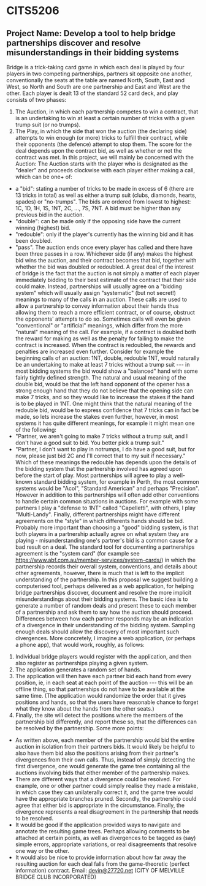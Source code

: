 # CITS5206
## Project Name: Develop a tool to help bridge partnerships discover and resolve misunderstandings in their bidding systems
Bridge is a trick-taking card game in which each deal is played by four players in two competing partnerships, partners sit opposite one another, conventionally the seats at the table are named North, South, East and West, so North and South are one partnership and East and West are the other. Each player is dealt 13 of the standard 52 card deck, and play consists of two phases:

1. The Auction, in which each partnership competes to win a contract, that is an undertaking to win at least a certain number of tricks with a given trump suit (or no trumps).
2. The Play, in which the side that won the auction (the declaring side) attempts to win enough (or more) tricks to fulfill their contract, while their opponents (the defence) attempt to stop them.
The score for the deal depends upon the contract bid, as well as whether or not the contract was met.
In this project, we will mainly be concerned with the Auction: The Auction starts with the player who is designated as the "dealer" and proceeds clockwise with each player either making a call, which can be one+ of:
- a "bid": stating a number of tricks to be made in excess of 6 (there are 13 tricks in total) as well as either a trump suit (clubs, diamonds, hearts, spades) or "no-trumps".
The bids are ordered from lowest to highest: 1C, 1D, 1H, 1S, 1NT, 2C, ..., 7S, 7NT. A bid must be higher than any previous bid in the auction.
- "double": can be made only if the opposing side have the current winning (highest) bid.
- "redouble": only if the player's currently has the winning bid and it has been doubled.
- "pass".
The auction ends once every player has called and there have been three passes in a row. Whichever side (if any) makes the highest bid wins the auction, and their contract becomes that bid, together with whether the bid was doubled or redoubled.
A great deal of the interest of bridge is the fact that the auction is not simply a matter of each player immediately bidding to their best
estimate of the contract that their side could make. Instead, partnerships will usually agree on a "bidding system" which will
usually assign "systematic" (but not secret!) meanings to many of the calls in an auction. These calls are used to allow a partnership to
convey information about their hands thus allowing them to reach a more efficient contract, or of course, obstruct the opponents' attempts to do so.
Sometimes calls will even be given "conventional" or "artificial" meanings, which differ from the more "natural" meaning of the call. For example, if a contract is doubled both the reward for making as well as the penalty for failing to make the contract is increased. When the contract is redoubled, the rewards and penalties are increased even further. Consider for example the beginning calls of an auction:
1NT, double, redouble
1NT, would naturally be an undertaking to make at least 7 tricks without a trump suit --- in most bidding systems the bid would show a "balanced" hand with some fairly tightly defined strength.
The natural and usual meaning of the double bid, would be that the left hand opponent of the opener has a strong enough hand that they do not believe that the opening side can make 7 tricks, and so they would like to increase the stakes if the hand is to be played in 1NT.
One might think that the natural meaning of the redouble bid, would be to express confidence that 7 tricks can in fact be made, so lets increase the stakes even further, however, in most systems it has quite different meanings, for example it might mean one of the following:
- "Partner, we aren't going to make 7 tricks without a trump suit, and I don't have a good suit to bid. You better pick a trump suit."
- "Partner, I don't want to play in notrumps, I do have a good suit, but for now, please just bid 2C and I'll correct that to my suit if necessary."
Which of these meanings the redouble has depends upon the details of the bidding system that the partnership involved has agreed upon
before the start of play.
Most partnerships will agree to play a well-known standard bidding system, for example in Perth, the most common systems would be "Acol",
"Standard American" and perhaps "Precision". However in addition to this partnerships will often add other conventions to handle certain common situations in auctions. For example with some partners I play a "defense to 1NT" called "Capelletti", with others, I play "Multi-Landy". Finally, different partnerships might have different agreements on the "style" in which differents hands should be bid.
Probably more important than choosing a "good" bidding system, is that both players in a partnership actually agree on what system they are playing - misunderstanding one's partner's bid is a common cause for a bad result on a deal.
The standard tool for documenting a partnerships agreement is the "system card" (for example see    https://www.abf.com.au/member-services/system-cards/) in which the partnership records their overall system, conventions, and details about other agreements, however, there is much that is left to the implicit understanding of the partnership.
In this proposal we suggest building a computerised tool, perhaps delivered as a web application, for helping bridge partnerships discover, document and resolve the more implicit misunderstandings about their bidding systems.
The basic idea is to generate a number of random deals and present these to each member of a partnership and ask them to say how the auction should proceed. Differences between how each partner responds may be an indication of a divergence in their understanding of the bidding system. Sampling enough deals should allow the discovery of most important such divergences.
More concretely, I imagine a web application, (or perhaps a phone app), that would work, roughly, as follows:
1. Individual bridge players would register with the application, and then also register as partnerships playing a given system.
2. The application generates a random set of hands.
3. The application will then have each partner bid each hand from every position, ie, in each seat at each point of the auction --- this will be an offline thing, so that partnerships do not have to be available at the same time. (The application would randomize the order that it gives positions and hands, so that the users have reasonable chance to forget what they know about the hands from the other seats.)
4. Finally, the site will detect the positions where the members of the partnership bid differently, and report these so, that the differences can be resolved by the partnership.
Some more points:
- As written above, each member of the partnership would bid the entire auction in isolation from their partners bids. It would likely be helpful to also have them bid also the positions arising from their partner's divergences from their own calls. Thus, instead of simply detecting the first divergence, one would generate the game tree containing all the auctions involving bids that either member of the partnership makes.
- There are different ways that a divergence could be resolved. For example, one or other partner could simply realise they made a
mistake, in which case they can unilaterally correct it, and the game tree would have the appropriate branches pruned. Secondly, the
partnership could agree that either bid is appropriate in the circumstance. Finally, the divergence represents a real disagreement in the partnership that needs to be resolved.
- It would be good if the application provided ways to navigate and annotate the resulting game trees. Perhaps allowing comments to be
attached at certain points, as well as divergences to be tagged as (say) simple errors, appropriate variations, or real disagreements that resolve one way or the other.
- It would also be nice to provide information about how far away the resulting auction for each deal falls from the game-theoretic (perfect information) contract.
Email: devin@27720.net (CITY OF MELVILLE BRIDGE CLUB INCORPORATED)
